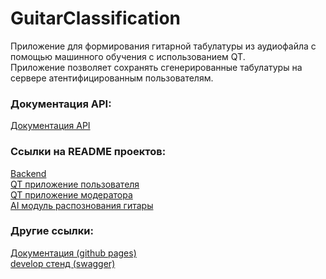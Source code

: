 # GuitarClassification
Приложение для формирования гитарной табулатуры из аудиофайла с помощью машинного обучения с использованием QT.<br>
Приложение позволяет сохранять сгенерированные табулатуры на сервере атентифицированным пользователям.<br>

### Документация API:
[Документация API](..GuitarClassification/api/index.html)

### Ссылки на README проектов:
[Backend](https://github.com/SharafeevRavil/GuitarClassification/blob/main/GuitarCogBackend/README.md)<br>
[QT приложение пользователя](https://github.com/SharafeevRavil/GuitarClassification/blob/main/Desktop/MainApplication/README.md)<br>
[QT приложение модератора](https://github.com/SharafeevRavil/GuitarClassification/blob/main/Desktop/ModeratorApplication/README.md)<br>
[AI модуль распознования гитары](https://github.com/SharafeevRavil/GuitarClassification/blob/main/Desktop/MainApplication/AIModule/README.md)<br>

### Другие ссылки:
[Документация (github pages)](https://sharafeevravil.github.io/GuitarClassification/)<br>
[develop стенд (swagger)](https://guitarclassification-production.up.railway.app/swagger/index.html)<br>
